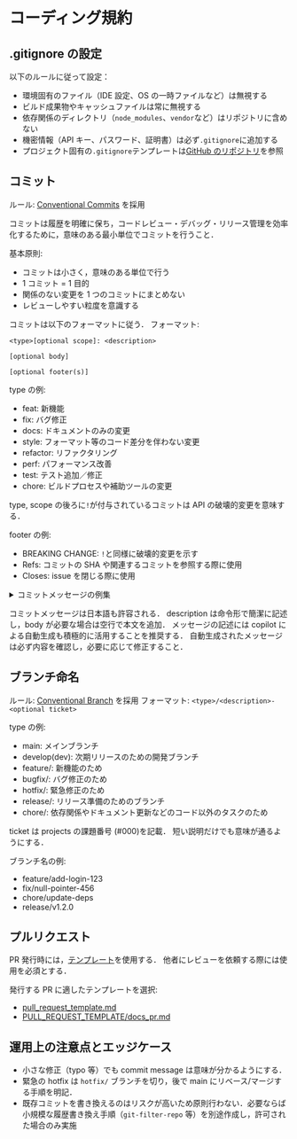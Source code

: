 # コーディング規約

## .gitignore の設定

以下のルールに従って設定：

- 環境固有のファイル（IDE 設定、OS の一時ファイルなど）は無視する
- ビルド成果物やキャッシュファイルは常に無視する
- 依存関係のディレクトリ（`node_modules`、`vendor`など）はリポジトリに含めない
- 機密情報（API キー、パスワード、証明書）は必ず`.gitignore`に追加する
- プロジェクト固有の`.gitignore`テンプレートは[GitHub のリポジトリ](https://github.com/github/gitignore)を参照

## コミット

ルール: [Conventional Commits](https://www.conventionalcommits.org/ja/v1.0.0/) を採用

コミットは履歴を明確に保ち，コードレビュー・デバッグ・リリース管理を効率化するために，意味のある最小単位でコミットを行うこと．

基本原則:

- コミットは小さく，意味のある単位で行う
- 1 コミット = 1 目的
- 関係のない変更を 1 つのコミットにまとめない
- レビューしやすい粒度を意識する

コミットは以下のフォーマットに従う．
フォーマット:

```
<type>[optional scope]: <description>

[optional body]

[optional footer(s)]
```

type の例:

- feat: 新機能
- fix: バグ修正
- docs: ドキュメントのみの変更
- style: フォーマット等のコード差分を伴わない変更
- refactor: リファクタリング
- perf: パフォーマンス改善
- test: テスト追加／修正
- chore: ビルドプロセスや補助ツールの変更

type, scope の後ろに`!`が付与されているコミットは API の破壊的変更を意味する．

footer の例:

- BREAKING CHANGE: `!`と同様に破壊的変更を示す
- Refs: コミットの SHA や関連するコミットを参照する際に使用
- Closes: issue を閉じる際に使用

<details>
<summary>コミットメッセージの例集</summary>

---

### シンプルな機能追加（スコープあり）

```
feat(auth): add OAuth2 login flow
```

### 機能追加（スコープなし）

```
feat: enable dark mode for UI
```

### 機能追加 + 本文 + 関連 issue 終了

```
feat(profile): add user profile page

Added profile view, edit form and avatar upload.

- Added validation
- Adopted async upload

Closes: #789
```

### バグ修正（簡潔）

```
fix(parser): avoid crash on empty input
```

### バグ修正 + 本文 + テスト追加の注記

```
fix(session): restore session handling for legacy tokens

Cause: Session restoration failed because the token parsing logic allowed empty tokens.
Fix: Added a fallback in the parsing logic and added a unit test.

Refs: 3f4a2bc
```

### 破壊的変更（`!`を使用）

```
fix!: change password hashing to argon2

Password hashes changed from bcrypt -> argon2. Existing users must reset their passwords or run a migration tool.

BREAKING CHANGE: password hashes must be migrated. See docs/migrations/password-hash.md
```

### 破壊的変更（フッターで明示）

```
refactor(db): move user fields to tenant-scoped table

A refactor involving major schema changes.

- Move users -> tenants_users
- Include migration script

BREAKING CHANGE: DB schema changed. Run db:migrate and follow the migration guide.
Closes: #456
```

### パフォーマンス改善

```
perf(cache): reduce expensive query frequency

- Cache calls to the slow API
- Set TTL to 5 minutes
```

### ドキュメントのみ

```
docs(contributing): update commit message examples
```

### スタイル/リンターのみ（コード変更なし）

```
style: run prettier across repo
```

### テスト追加

```
test(auth): add integration tests for login flow

- Cover success/failure cases
    Co-authored-by: Contributor <contrib@example.com>
```

### 依存関係の更新（雑務）

```
chore(deps): bump library-x to v2.4.0

- No breaking changes
- Pay attention to the release notes
```

### CI / ビルド

```
ci: add GitHub Actions workflow for lint & test
build(docker): reduce image size by using multi-stage build
```

### 差し戻し

```
revert: revert "feat(profile): add user profile page"

This reverts commit 7a1b2c3 due to a regression in avatar upload handling.
```

### ホットフィックス（緊急）

```
fix(hotfix): restore session cookie domain for production

Emergency fix. Merge to main and deploy immediately.
```

---

</details>

コミットメッセージは日本語も許容される．
description は命令形で簡潔に記述し，body が必要な場合は空行で本文を追加．
メッセージの記述には copilot による自動生成も積極的に活用することを推奨する．
自動生成されたメッセージは必ず内容を確認し，必要に応じて修正すること．

## ブランチ命名

ルール: [Conventional Branch](https://conventional-branch.github.io/) を採用
フォーマット: `<type>/<description>-<optional ticket>`

type の例:

- main: メインブランチ
- develop(dev): 次期リリースのための開発ブランチ
- feature/: 新機能のため
- bugfix/: バグ修正のため
- hotfix/: 緊急修正のため
- release/: リリース準備のためのブランチ
- chore/: 依存関係やドキュメント更新などのコード以外のタスクのため

ticket は projects の課題番号 (#000)を記載．
短い説明だけでも意味が通るようにする．

ブランチ名の例:

- feature/add-login-123
- fix/null-pointer-456
- chore/update-deps
- release/v1.2.0

## プルリクエスト

PR 発行時には，[テンプレート](PULL_REQUEST_TEMPLATE/code_pr.md)を使用する．
他者にレビューを依頼する際には使用を必須とする．

発行する PR に適したテンプレートを選択:

- [pull_request_template.md](pull_request_template.md)
- [PULL_REQUEST_TEMPLATE/docs_pr.md](PULL_REQUEST_TEMPLATE/docs_pr.md)

<!--

## マージとリリース

- 原則: Squash and merge を推奨（コミット履歴を PR 単位でまとめる）
- リリースタグは Semantic Versioning (MAJOR.MINOR.PATCH)
- changelog は自動生成（Conventional Commits ベースのツール活用を推奨）

## 自動化とチェック

- pre-commit でフォーマット，静的解析を実行
- commit-msg hook で commitlint を実行しメッセージを検証
- GitHub Actions: push/PR 時に linter/test/build/security-scan を実行
- ブランチ保護: 必須チェック（status checks），必須レビュー数を設定
  -->

## 運用上の注意点とエッジケース

- 小さな修正（typo 等）でも commit message は意味が分かるようにする．
- 緊急の hotfix は `hotfix/` ブランチを切り，後で main にリベース/マージする手順を明記．
- 既存コミットを書き換えるのはリスクが高いため原則行わない．必要ならば小規模な履歴書き換え手順（`git-filter-repo` 等）を別途作成し，許可された場合のみ実施
